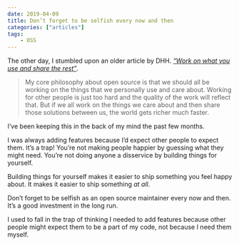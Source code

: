 ```yaml
---
date: 2019-04-09
title: Don’t forget to be selfish every now and then
categories: ["articles"]
tags:
    - OSS
---
```


The other day, I stumbled upon an older article by DHH. *[“Work on what you use and share the rest”](https://dhh.dk/posts/36-work-on-what-you-use-and-share-the-rest)*.

> My core philosophy about open source is that we should all be working on the things that we personally use and care about. Working for other people is just too hard and the quality of the work will reflect that. But if we all work on the things we care about and then share those solutions between us, the world gets richer much faster.

I’ve been keeping this in the back of my mind the past few months.

I was always adding features because I’d expect other people to expect them. It’s a trap! You’re not making people happier by guessing what they might need. You’re not doing anyone a disservice by building things for yourself.

Building things for yourself makes it easier to ship something you feel happy about. It makes it easier to ship something *at all*.

Don’t forget to be selfish as an open source maintainer every now and then. It’s a good investment in the long run.

I used to fall in the trap of thinking I needed to add features because other people might expect them to be a part of my code, not because I need them myself.

